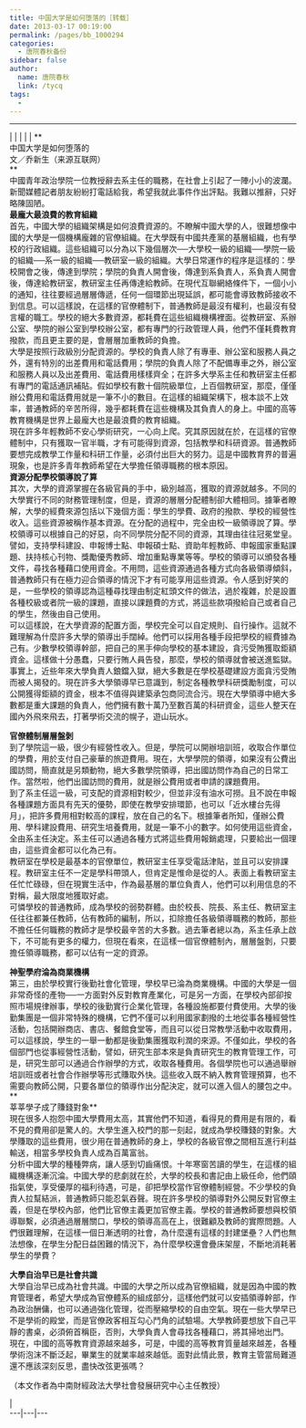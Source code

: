 ```yaml
---
title: 中国大学是如何堕落的［转载］
date: 2013-03-17 00:19:00
permalink: /pages/bb_1000294
categories: 
  - 唐院春秋备份
sidebar: false
author: 
  name: 唐院春秋
  link: /tycq
tags: 
  - 
---
```


* * *

  
|  |  |  |  |  **  
中国大学是如何堕落的  
文／乔新生（来源互联网）  
**  
中國青年政治學院一位教授辭去系主任的職務，在社會上引起了一陣小小的波瀾。新聞媒體記者朋友紛紛打電話給我，希望我就此事件作出評點。我難以推辭，只好略陳固陋。  
**最龐大最浪費的教育組織**  
首先，中國大學的組織架構是如何浪費資源的。不瞭解中國大學的人，很難想像中國的大學是一個機構龐雜的官僚組織。在大學既有中國共產黨的基層組織，也有學校的行政組織。這些組織可以分為以下幾個層次──大學校一級的組織──學院一級的組織──系一級的組織──教研室一級的組織。大學日常運作的程序是這樣的：學校開會之後，傳達到學院；學院的負責人開會後，傳達到系負責人，系負責人開會後，傳達給教研室，教研室主任再傳達給教師。在現代互聯網絡條件下，一個小小的通知，往往要經過層層傳遞，任何一個環節出現延誤，都可能會導致教師接收不到信息。可以這樣說，在這樣的官僚體制下，普通教師是最沒有權利，也最沒有發言權的職工。學校的絕大多數資源，都耗費在這些組織機構裡面。從教研室、系辦公室、學院的辦公室到學校辦公室，都有專門的行政管理人員，他們不僅耗費教育撥款，而且更主要的是，會層層加重教師的負擔。  
大學是按照行政級別分配資源的。學校的負責人除了有專車、辦公室和服務人員之外，還有特別的出差費用和電話費用；學院的負責人除了不配備專車之外，辦公室和服務人員以及出差費用、電話費用樣樣齊全；在許多大學系主任和教研室主任都有專門的電話通訊補貼。假如學校有數十個院級單位，上百個教研室，那麼，僅僅辦公費用和電話費用就是一筆不小的數目。在這樣的組織架構下，根本談不上效率，普通教師的辛苦所得，幾乎都耗費在這些機構及其負責人的身上。中國的高等教育機構是世界上最龐大也是最浪費的教育組織。  
現在許多年輕教師不安心學術研究，一心向上爬。究其原因就在於，在這樣的官僚體制中，只有獲取一官半職，才有可能得到資源，包括教學和科研資源。普通教師要想完成教學工作量和科研工作量，必須付出巨大的努力。這是中國教育界的普遍現象，也是許多青年教師希望在大學擔任領導職務的根本原因。  
**資源分配學校領導說了算**  
其次，大學的資源掌握在各級官員的手中，級別越高，獲取的資源就越多。不同的大學實行不同的財務管理制度，但是，資源的層層分配體制卻大體相同。據筆者瞭解，大學的經費來源包括以下幾個方面：學生的學費、政府的撥款、學校的經營性收入。這些資源被稱作基本資源。在分配的過程中，完全由校一級領導說了算。學校領導可以根據自己的好惡，向不同學院分配不同的資源，其理由往往冠冕堂皇。譬如，支持學科建設、申報博士點、申報碩士點、資助年輕教師、申報國家重點課題、扶持核心刊物、獎勵優秀教師、增加重點專業等等。學校的領導可以頒發各種文件，尋找各種藉口使用資金。不用問，這些資源通過各種方式向各級領導傾斜，普通教師只有在極力迎合領導的情況下才有可能享用這些資源。令人感到好笑的是，一些學校的領導認為這種尋找理由制定紅頭文件的做法，過於複雜，於是設置各種校級或者院一級的課題，直接以課題費的方式，將這些款項撥給自己或者自己的學生，然後由自己使用。  
可以這樣說，在大學資源的配置方面，學校完全可以自定規則、自行操作。這就不難理解為什麼許多大學的領導出手闊綽。他們可以採用各種手段把學校的經費據為己有。少數學校領導幹部，把自己的黑手伸向學校的基本建設，貪污受賄獲取鉅額資金。這樣做十分愚蠢，只要行賄人員告發，那麼，學校的領導就會被送進監獄。事實上，近些年來大學負責人鋃鐺入獄，絕大多數是在學校基礎建設方面貪污受賄而被人揭發的。現在許多大學領導早已意識到，制定各種教學科研獎勵制度，可以公開獲得鉅額的資金，根本不值得與建築承包商同流合污。現在大學領導中絕大多數都是重大課題的負責人，他們擁有數十萬乃至數百萬的科研資金，這些人整天在國內外飛來飛去，打著學術交流的幌子，遊山玩水。  
  
**官僚體制層層盤剝**  
到了學院這一級，很少有經營性收入。但是，學院可以開辦培訓班，收取合作單位的學費，用於支付自己豪華的旅遊費用。現在，大學學院的領導，如果沒有公費出國訪問，簡直就是另類動物，絕大多數學院領導，把出國訪問作為自己的日常工作。當然啦，他們出國訪問的費用，就是辦公費用或者申請的課題費用。  
到了系主任這一級，可支配的資源相對較少，但並非沒有油水可撈。且不說在申報各種課題方面具有先天的優勢，即使在教學安排環節，也可以「近水樓台先得月」，把許多費用相對較高的課程，放在自己的名下。根據筆者所知，僅辦公費用、學科建設費用、研究生培養費用，就是一筆不小的數字。如何使用這些資金，全由系主任決定。系主任可以通過各種方式將這些費用報銷處理，只要給出一個理由，這些資金都可以化為己有。  
教研室在學校是最基本的官僚單位，教研室主任享受電話津貼，並且可以安排課程。教研室主任不一定是學科帶頭人，但肯定是惟命是從的人。表面上看教研室主任忙忙碌碌，但在現實生活中，作為最基層的單位負責人，他們可以利用信息的不對稱，最大限度地獲取好處。  
可憐學校的普通教師，成為學校的弱勢群體。由於校長、院長、系主任、教研室主任往往都兼任教師，佔有教師的編制，所以，扣除擔任各級領導職務的教師，那些不擔任任何職務的教師才是學校最辛苦的大多數。過去筆者總以為，系主任承上啟下，不可能有更多的權力，但現在看來，在這樣一個官僚體制內，層層盤剝，只要擔任領導職務，都可以佔有一定的資源。  
  
**神聖學府淪為商業機構**  
第三，由於學校實行後勤社會化管理，學校早已淪為商業機構。中國的大學是一個非常奇怪的產物──一方面對外反對教育產業化，可是另一方面，在學校內部卻按照市場規律辦事，學校的後勤實行企業化管理，各種設施都要付費使用。大學的後勤集團是一個非常特殊的機構，它們不僅可以利用國家劃撥的土地從事各種經營性活動，包括開辦商店、書店、餐館食堂等，而且可以從日常教學活動中收取費用，可以這樣說，學生的一舉一動都是後勤集團獲取利潤的來源。不僅如此，學校的各個部門也從事經營性活動，譬如，研究生部本來是負責研究生的教育管理工作，可是，研究生部可以通過合作辦學的方式，收取各種費用。各個學院也可以通過舉辦培訓班或者社會合作辦學等形式賺取外快。這些收入既不納入教育管理預算，也不需要向教師公開，只要各單位的領導作出分配決定，就可以進入個人的腰包之中。  
**  
莘莘學子成了賺錢對象**  
現在很多人抱怨中國大學費用太高，其實他們不知道，看得見的費用是有限的，看不見的費用卻是驚人的。大學生進入校門的那一刻起，就成為學校賺錢的對象。大學賺取的這些費用，很少用在普通教師的身上，學校的各級官僚之間相互進行利益輸送，相當多學校負責人成為百萬富翁。  
分析中國大學的種種弊病，讓人感到切齒痛恨。十年寒窗苦讀的學生，在這樣的組織機構逐漸沉淪。中國大學的悲劇就在於，大學的校長和書記由上級任命，他們頤指氣使，享受優厚的福利待遇，可是，卻把學校當作官僚體制經營。不少學校的負責人拉幫結派，普通教師只能忍氣吞聲。現在許多學校的領導對外公開反對官僚主義，但是在學校內部，他們比官僚主義更加官僚主義。學校的普通教師要想與校領導聯繫，必須通過層層關口，學校的領導高高在上，很難顧及教師的實際問題。人們很難理解，在這樣一個日漸透明的社會，為什麼還有這樣的封建堡壘？人們也無法想像，在學生分配日益困難的情況下，為什麼學校還會疊床架屋，不斷地消耗著學生的學費？  
  
**大學自治早已是社會共識**  
大學自治早已成為社會共識。中國的大學之所以成為官僚組織，就是因為中國的教育管理者，希望大學成為官僚體系的組成部分，這樣他們就可以安插領導幹部，作為政治酬傭，也可以通過強化管理，從而壓縮學校的自由空氣。現在一些大學早已不是學術的殿堂，而是官僚政客相互勾心鬥角的試驗場。大學教師要想放下自己平靜的書桌，必須俯首稱臣，否則，大學負責人會尋找各種藉口，將其掃地出門。  
現在，中國的高等教育資源越來越多，可是，中國的高等教育質量越來越差，各種學術泡沫不斷泛起，畢業生的就業率越來越低。面對此情此景，教育主管當局難道還不應該深刻反思，盡快改弦更張嗎？  
  
（本文作者為中南財經政法大學社會發展研究中心主任教授）  
  
|  
---|---|---